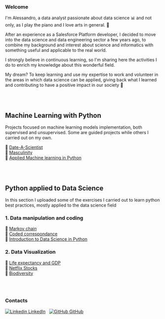 ### Welcome

I'm Alessandro, a data analyst passionate about data science 📊 and not only, as I play the piano and I love arts in general. 🎼

After an experience as a Salesforce Platform developer, I decided to move into the data science and data engineering sector a few years ago, to combine my background and interest about science and informatics with something useful and applicable to the real world.

I strongly believe in continuous learning, so I'm sharing here the activities I do to enrich my knowledge about this wonderful field.

My dream? To keep learning and use my expertise to work and volunteer in the areas in which data science can be applied, giving back what I learned and contributing to have a positive impact in our society 🙂  

<br/>
<br/>

## Machine Learning with Python

Projects focused on machine learning models implementation, both supervised and unsupervised. Some are guided projects while others I carried out on my own.

:blue_book: [Date-A-Scientist](https://github.com/AleGuarnieri/aleguarnieri.github.io/tree/master/Date-a-Scientist)  
:orange_book: [Masculinity](https://github.com/AleGuarnieri/aleguarnieri.github.io/tree/master/Masculinity)  
:green_book: [Applied Machine learning in Python](https://github.com/AleGuarnieri/aleguarnieri.github.io/tree/master/Applied%20Machine%20learning%20in%20Python)  

<br/>
<br/>

## Python applied to Data Science

In this section I uploaded some of the exercises I carried out to learn python best practices, mostly applied to the data science field

### 1. Data manipulation and coding
:orange_book: [Markov chain](https://github.com/AleGuarnieri/aleguarnieri.github.io/tree/master/Python_Capstone_Project)  
:green_book: [Coded correspondance](https://github.com/AleGuarnieri/aleguarnieri.github.io/tree/master/Coded%20correspondence)  
:ledger: [Introduction to Data Science in Python](https://github.com/AleGuarnieri/aleguarnieri.github.io/tree/master/Introduction%20to%20Data%20Science%20in%20Python)  

### 2. Data Visualization
:green_book: [Life expectancy and GDP](https://github.com/AleGuarnieri/aleguarnieri.github.io/tree/master/Life%20expectancy%20and%20GDP)  
:ledger: [Netflix Stocks](https://github.com/AleGuarnieri/aleguarnieri.github.io/tree/master/Netflix%20Stocks)  
:blue_book: [Biodiversity](https://github.com/AleGuarnieri/aleguarnieri.github.io/tree/master/Biodiversity)  

<br/>
<br/>

### Contacts  
  
[![Linkedin](https://i.stack.imgur.com/gVE0j.png) LinkedIn](https://www.linkedin.com/in/alessandro-g-5143679a/)
&nbsp;
[![GitHub](https://i.stack.imgur.com/tskMh.png) GitHub](https://github.com/AleGuarnieri/aleguarnieri.github.io)
